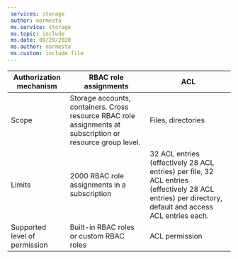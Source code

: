 ```yaml
---
 services: storage
 author: normesta
 ms.service: storage
 ms.topic: include
 ms.date: 09/29/2020
 ms.author: normesta
 ms.custom: include file
---
```


|Authorization mechanism|RBAC role assignments|ACL|
|---|---|---|
|Scope|Storage accounts, containers. Cross resource RBAC role assignments at subscription or resource group level.|Files, directories|
|Limits|2000 RBAC role assignments in a subscription|32 ACL entries (effectively 28 ACL entries) per file, 32 ACL entries (effectively 28 ACL entries) per directory, default and access ACL entries each.|
|Supported level of permission|Built-in RBAC roles or custom RBAC roles|ACL permission|